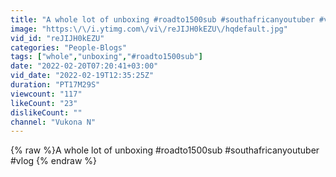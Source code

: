```yaml
---
title: "A whole lot of unboxing #roadto1500sub #southafricanyoutuber #vlog"
image: "https:\/\/i.ytimg.com\/vi\/reJIJH0kEZU\/hqdefault.jpg"
vid_id: "reJIJH0kEZU"
categories: "People-Blogs"
tags: ["whole","unboxing","#roadto1500sub"]
date: "2022-02-20T07:20:41+03:00"
vid_date: "2022-02-19T12:35:25Z"
duration: "PT17M29S"
viewcount: "117"
likeCount: "23"
dislikeCount: ""
channel: "Vukona N"
---
```

{% raw %}A whole lot of unboxing #roadto1500sub #southafricanyoutuber #vlog {% endraw %}
